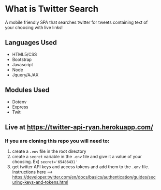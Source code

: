 # What is Twitter Search
A mobile friendly SPA that searches twitter for tweets containing text of your choosing with live links!

## Languages Used
* HTML5/CSS
* Bootstrap 
* Javascript
* Node
* Jquery/AJAX

## Modules Used
* Dotenv
* Express
* Twit

## Live at https://twitter-api-ryan.herokuapp.com/

### If you are cloning this repo you will need to:
1) create a `.env` file in the root directory
2) create a `secret` variable in the `.env` file and give it a value of your choosing. Ex) `secret='65486431'`
3) get twitter API keys and access tokens and add them to the `.env` file.  Instructions here --> https://developer.twitter.com/en/docs/basics/authentication/guides/securing-keys-and-tokens.html